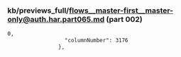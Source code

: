 ### kb/previews_full/flows__master-first__master-only@auth.har.part065.md (part 002)

```md
0,
                  "columnNumber": 3176
                },
   
```

```

